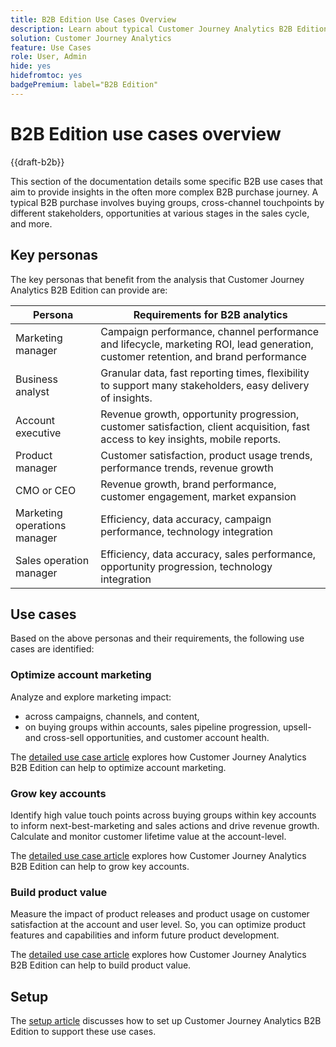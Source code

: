 ```yaml
---
title: B2B Edition Use Cases Overview
description: Learn about typical Customer Journey Analytics B2B Edition use cases
solution: Customer Journey Analytics
feature: Use Cases
role: User, Admin
hide: yes
hidefromtoc: yes
badgePremium: label="B2B Edition"
---
```

# B2B Edition use cases overview

{{draft-b2b}}

This section of the documentation details some specific B2B use cases that aim to provide insights in the often more complex B2B purchase journey. A typical B2B purchase involves buying groups, cross-channel touchpoints by different stakeholders, opportunities at various stages in the sales cycle, and more.


## Key personas

The key personas that benefit from the analysis that Customer Journey Analytics B2B Edition can provide are:

| Persona | Requirements for B2B analytics |
|---|---|
| Marketing manager | Campaign performance, channel performance and lifecycle, marketing ROI, lead generation, customer retention, and brand performance | 
| Business analyst | Granular data, fast reporting times, flexibility to support many stakeholders, easy delivery of insights. | 
| Account executive | Revenue growth, opportunity progression, customer satisfaction, client acquisition, fast access to key insights, mobile reports. |  
| Product manager | Customer satisfaction, product usage trends, performance trends, revenue growth | 
| CMO or CEO | Revenue growth, brand performance, customer engagement, market expansion |
| Marketing operations manager | Efficiency, data accuracy, campaign performance, technology integration |
| Sales operation manager | Efficiency, data accuracy, sales performance, opportunity progression, technology integration |


## Use cases

Based on the above personas and their requirements, the following use cases are identified:

### Optimize account marketing

Analyze and explore marketing impact: 

- across campaigns, channels, and content,
- on buying groups within accounts, sales pipeline progression, upsell- and cross-sell opportunities, and customer account health.

The [detailed use case article](optimize-account-marketing.md) explores how Customer Journey Analytics B2B Edition can help to optimize account marketing.

### Grow key accounts

Identify high value touch points across buying groups within key accounts to inform next-best-marketing and sales actions and drive revenue growth. Calculate and monitor customer lifetime value at the account-level.

The [detailed use case article](grow-key-accounts.md) explores how Customer Journey Analytics B2B Edition can help to grow key accounts.

### Build product value

Measure the impact of product  releases and product usage on customer satisfaction at the account and user level. So, you can optimize product features and capabilities and inform future product development. 

The [detailed use case article](build-product-value.md) explores how Customer Journey Analytics B2B Edition can help to build product value.


## Setup

The [setup article](setup.md) discusses how to set up Customer Journey Analytics B2B Edition to support these use cases.
